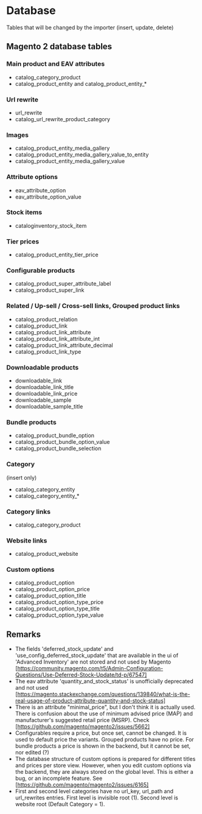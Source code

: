 # Database

Tables that will be changed by the importer (insert, update, delete)

## Magento 2 database tables

### Main product and EAV attributes

* catalog_category_product
* catalog_product_entity and catalog_product_entity_*

### Url rewrite

* url_rewrite
* catalog_url_rewrite_product_category

### Images

* catalog_product_entity_media_gallery
* catalog_product_entity_media_gallery_value_to_entity
* catalog_product_entity_media_gallery_value

### Attribute options

* eav_attribute_option
* eav_attribute_option_value

### Stock items

* cataloginventory_stock_item

### Tier prices

* catalog_product_entity_tier_price

### Configurable products

* catalog_product_super_attribute_label
* catalog_product_super_link

### Related / Up-sell / Cross-sell links, Grouped product links

* catalog_product_relation
* catalog_product_link
* catalog_product_link_attribute
* catalog_product_link_attribute_int
* catalog_product_link_attribute_decimal
* catalog_product_link_type

### Downloadable products

* downloadable_link
* downloadable_link_title
* downloadable_link_price
* downloadable_sample
* downloadable_sample_title

### Bundle products

* catalog_product_bundle_option
* catalog_product_bundle_option_value
* catalog_product_bundle_selection

### Category

(insert only)

* catalog_category_entity
* catalog_category_entity_*

### Category links

* catalog_category_product

### Website links

* catalog_product_website

### Custom options

* catalog_product_option
* catalog_product_option_price
* catalog_product_option_title
* catalog_product_option_type_price
* catalog_product_option_type_title
* catalog_product_option_type_value

## Remarks

* The fields 'deferred_stock_update' and 'use_config_deferred_stock_update' that are available in the ui of 'Advanced Inventory' are not stored and not used by Magento [https://community.magento.com/t5/Admin-Configuration-Questions/Use-Deferred-Stock-Update/td-p/67547]
* The eav attribute 'quantity_and_stock_status' is unofficially deprecated and not used [https://magento.stackexchange.com/questions/139840/what-is-the-real-usage-of-product-attribute-quantity-and-stock-status]
* There is an attribute "minimal_price", but I don't think it is actually used. There is confusion about the use of minimum advised price (MAP) and manufacturer's suggested retail price (MSRP). Check [https://github.com/magento/magento2/issues/5662]
* Configurables require a price, but once set, cannot be changed. It is used to default price the variants. Grouped products have no price. For bundle products a price is shown in the backend, but it cannot be set, nor edited (?)
* The database structure of custom options is prepared for different titles and prices per store view. However, when you edit custom options via the backend, they are always stored on the global level. This is either a bug, or an incomplete feature. See [https://github.com/magento/magento2/issues/6165]
* First and second level categories have no url_key, url_path and url_rewrites entries. First level is invisible root (1). Second level is website root (Default Category = 1).
